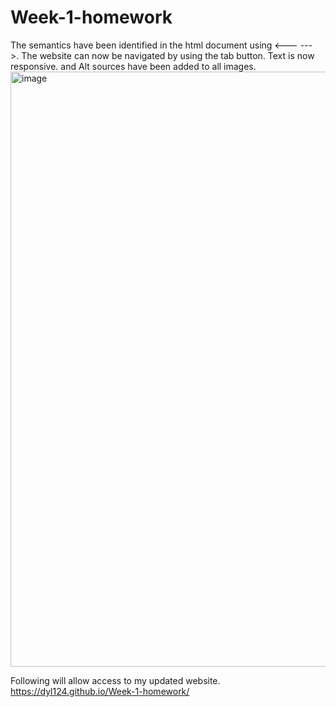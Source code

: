 # Week-1-homework
The semantics have been identified in the html document using <--- --->.
The website can now be navigated by using the tab button.
Text is now responsive.
and Alt sources have been added to all images. 
<img width="952" alt="image" src="https://github.com/dyl124/Week-1-homework/assets/142150017/d26a7b41-1892-4237-a14e-395d97c0c972">

Following will allow access to my updated website. https://dyl124.github.io/Week-1-homework/
